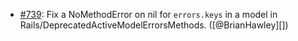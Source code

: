 * [#739](https://github.com/rubocop/rubocop-rails/pull/739): Fix a NoMethodError on nil for `errors.keys` in a model in Rails/DeprecatedActiveModelErrorsMethods. ([@BrianHawley][])
